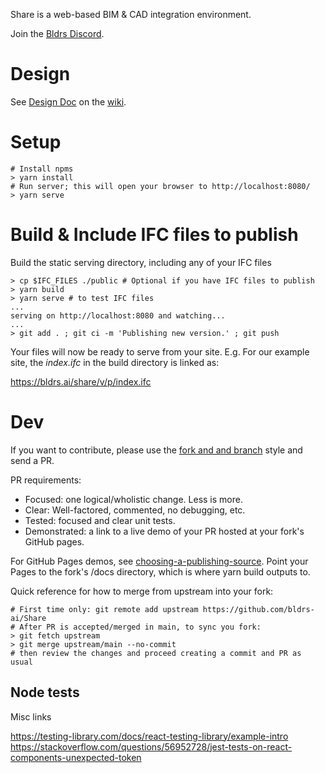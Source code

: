 Share is a web-based BIM & CAD integration environment.

Join the [Bldrs Discord](https://discord.gg/apWHfDtkJs).

# Design

See [Design Doc](https://github.com/bldrs-ai/Share/wiki/Design) on the [wiki](https://github.com/bldrs-ai/Share/wiki).

# Setup

```
# Install npms
> yarn install
# Run server; this will open your browser to http://localhost:8080/
> yarn serve
```

# Build & Include IFC files to publish

Build the static serving directory, including any of your IFC files

```
> cp $IFC_FILES ./public # Optional if you have IFC files to publish
> yarn build
> yarn serve # to test IFC files
...
serving on http://localhost:8080 and watching...
...
> git add . ; git ci -m 'Publishing new version.' ; git push
```

Your files will now be ready to serve from your site. E.g. For our example site, the _index.ifc_ in the build directory is linked as:

https://bldrs.ai/share/v/p/index.ifc

# Dev

If you want to contribute, please use the [fork and and branch](https://blog.scottlowe.org/2015/01/27/using-fork-branch-git-workflow/) style and send a PR.

PR requirements:
 - Focused: one logical/wholistic change.  Less is more.
 - Clear: Well-factored, commented, no debugging, etc.
 - Tested: focused and clear unit tests.
 - Demonstrated: a link to a live demo of your PR hosted at your fork's GitHub pages.

For GitHub Pages demos, see [choosing-a-publishing-source](https://docs.github.com/en/pages/getting-started-with-github-pages/configuring-a-publishing-source-for-your-github-pages-site#choosing-a-publishing-source).  Point your Pages to the fork's /docs directory, which is where yarn build outputs to.

Quick reference for how to merge from upstream into your fork:

```
# First time only: git remote add upstream https://github.com/bldrs-ai/Share
# After PR is accepted/merged in main, to sync you fork:
> git fetch upstream
> git merge upstream/main --no-commit
# then review the changes and proceed creating a commit and PR as usual
```


## Node tests

Misc links

https://testing-library.com/docs/react-testing-library/example-intro
https://stackoverflow.com/questions/56952728/jest-tests-on-react-components-unexpected-token
